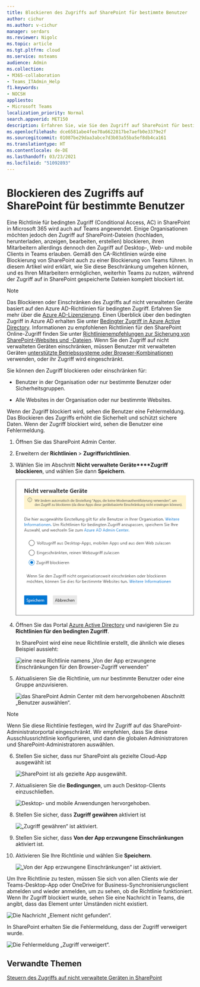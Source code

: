 ```yaml
---
title: Blockieren des Zugriffs auf SharePoint für bestimmte Benutzer
author: cichur
ms.author: v-cichur
manager: serdars
ms.reviewer: Nigolc
ms.topic: article
ms.tgt.pltfrm: cloud
ms.service: msteams
audience: Admin
ms.collection:
- M365-collaboration
- Teams_ITAdmin_Help
f1.keywords:
- NOCSH
appliesto:
- Microsoft Teams
localization_priority: Normal
search.appverid: MET150
description: Erfahren Sie, wie Sie den Zugriff auf SharePoint für bestimmte Benutzer blockieren
ms.openlocfilehash: dce6581abe4fee70a6622817be7aefb0e3379e2f
ms.sourcegitcommit: 01087be29daa3abce7d3b03a55ba5ef8db4ca161
ms.translationtype: HT
ms.contentlocale: de-DE
ms.lasthandoff: 03/23/2021
ms.locfileid: "51092893"
---
```

# <a name="block-access-to-sharepoint-for-specific-users"></a>Blockieren des Zugriffs auf SharePoint für bestimmte Benutzer

Eine Richtlinie für bedingten Zugriff (Conditional Access, AC) in SharePoint in Microsoft 365 wird auch auf Teams angewendet. Einige Organisationen möchten jedoch den Zugriff auf SharePoint-Dateien (hochladen, herunterladen, anzeigen, bearbeiten, erstellen) blockieren, ihren Mitarbeitern allerdings dennoch den Zugriff auf Desktop-, Web- und mobile Clients in Teams erlauben. Gemäß den CA-Richtlinien würde eine Blockierung von SharePoint auch zu einer Blockierung von Teams führen. In diesem Artikel wird erklärt, wie Sie diese Beschränkung umgehen können, und es Ihren Mitarbeitern ermöglichen, weiterhin Teams zu nutzen, während der Zugriff auf in SharePoint gespeicherte Dateien komplett blockiert ist.

> [!Note]
> Das Blockieren oder Einschränken des Zugriffs auf nicht verwalteten Geräte basiert auf den Azure AD-Richtlinien für bedingten Zugriff. Erfahren Sie mehr über die [Azure AD-Lizenzierung](https://azure.microsoft.com/pricing/details/active-directory/). Einen Überblick über den bedingten Zugriff in Azure AD erhalten Sie unter [Bedingter Zugriff in Azure Active Directory](/azure/active-directory/conditional-access/overview). Informationen zu empfohlenen Richtlinien für den SharePoint Online-Zugriff finden Sie unter [Richtlinienempfehlungen zur Sicherung von SharePoint-Websites und -Dateien](/microsoft-365/enterprise/sharepoint-file-access-policies). Wenn Sie den Zugriff auf nicht verwalteten Geräten einschränken, müssen Benutzer mit verwalteten Geräten [unterstützte Betriebssysteme oder Browser-Kombinationen](/azure/active-directory/conditional-access/technical-reference#client-apps-condition) verwenden, oder ihr Zugriff wird eingeschränkt.

Sie können den Zugriff blockieren oder einschränken für:

- Benutzer in der Organisation oder nur bestimmte Benutzer oder Sicherheitsgruppen.

- Alle Websites in der Organisation oder nur bestimmte Websites.

Wenn der Zugriff blockiert wird, sehen die Benutzer eine Fehlermeldung. Das Blockieren des Zugriffs erhöht die Sicherheit und schützt sichere Daten. Wenn der Zugriff blockiert wird, sehen die Benutzer eine Fehlermeldung.

1. Öffnen Sie das SharePoint Admin Center.

2. Erweitern der **Richtlinien** > **Zugriffsrichtlinien**.

3. Wählen Sie im Abschnitt **Nicht verwaltete Geräte****Zugriff blockieren**, und wählen Sie dann **Speichern**.

   ![Abschnitt „Nicht verwaltete Geräte“ für Richtlinien](media/no-sharepoint-access1.png)

4. Öffnen Sie das Portal [Azure Active Directory](https://portal.azure.com/#blade/Microsoft_AAD_IAM/ConditionalAccessBlade/Policies) und navigieren Sie zu **Richtlinien für den bedingten Zugriff**.

    In SharePoint wird eine neue Richtlinie erstellt, die ähnlich wie dieses Beispiel aussieht:

    ![eine neue Richtlinie namens „Von der App erzwungene Einschränkungen für den Browser-Zugriff verwenden“](media/no-sharepoint-access2.png)

5. Aktualisieren Sie die Richtlinie, um nur bestimmte Benutzer oder eine Gruppe anzuvisieren.

    ![das SharePoint Admin Center mit dem hervorgehobenen Abschnitt „Benutzer auswählen“.](media/no-sharepoint-access2b.png)

  > [!Note]
> Wenn Sie diese Richtlinie festlegen, wird Ihr Zugriff auf das SharePoint-Administratorportal eingeschränkt. Wir empfehlen, dass Sie diese Ausschlussrichtlinie konfigurieren, und dann die globalen Administratoren und SharePoint-Administratoren auswählen.

6. Stellen Sie sicher, dass nur SharePoint als gezielte Cloud-App ausgewählt ist

    ![SharePoint ist als gezielte App ausgewählt.](media/no-sharepoint-access3.png)

7. Aktualisieren Sie die **Bedingungen**, um auch Desktop-Clients einzuschließen.

    ![Desktop- und mobile Anwendungen hervorgehoben.](media/no-sharepoint-access4.png)

8. Stellen Sie sicher, dass **Zugriff gewähren** aktiviert ist

    ![„Zugriff gewähren“ ist aktiviert.](media/no-sharepoint-access5.png)

9. Stellen Sie sicher, dass **Von der App erzwungene Einschränkungen** aktiviert ist.

10. Aktivieren Sie Ihre Richtlinie und wählen Sie **Speichern**.

    ![„Von der App erzwungene Einschränkungen“ ist aktiviert.](media/no-sharepoint-access6.png)

Um Ihre Richtlinie zu testen, müssen Sie sich von allen Clients wie der Teams-Desktop-App oder OneDrive for Business-Synchronisierungsclient abmelden und wieder anmelden, um zu sehen, ob die Richtlinie funktioniert. Wenn Ihr Zugriff blockiert wurde, sehen Sie eine Nachricht in Teams, die angibt, dass das Element unter Umständen nicht existiert.

 ![Die Nachricht „Element nicht gefunden“.](media/access-denied-sharepoint.png)

In SharePoint erhalten Sie die Fehlermeldung, dass der Zugriff verweigert wurde.

![Die Fehlermeldung „Zugriff verweigert“.](media/blocked-access-warning.png)

## <a name="related-topics"></a>Verwandte Themen

[Steuern des Zugriffs auf nicht verwaltete Geräten in SharePoint](/sharepoint/control-access-from-unmanaged-devices)